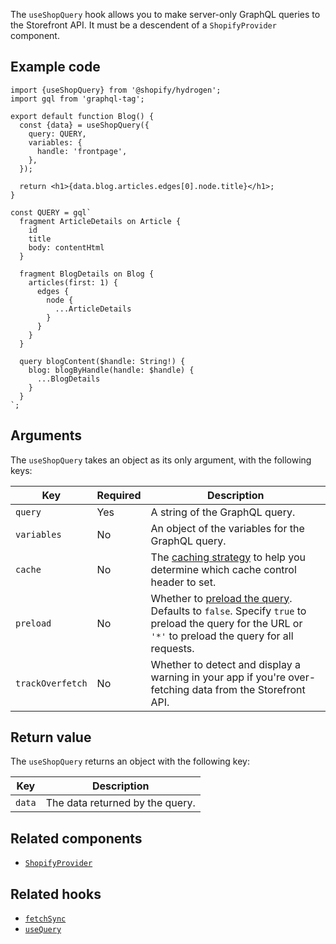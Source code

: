 <!-- This file is generated from source code in the Shopify/hydrogen repo. Edit the files in /packages/hydrogen/src/hooks/useShopQuery and run 'yarn generate-docs' at the root of this repo. For more information, refer to https://github.com/Shopify/shopify-dev/blob/main/content/internal/operations/reference-docs/hydrogen.md. -->

The `useShopQuery` hook allows you to make server-only GraphQL queries to the Storefront API. It must be a descendent of a `ShopifyProvider` component.

## Example code

```tsx
import {useShopQuery} from '@shopify/hydrogen';
import gql from 'graphql-tag';

export default function Blog() {
  const {data} = useShopQuery({
    query: QUERY,
    variables: {
      handle: 'frontpage',
    },
  });

  return <h1>{data.blog.articles.edges[0].node.title}</h1>;
}

const QUERY = gql`
  fragment ArticleDetails on Article {
    id
    title
    body: contentHtml
  }

  fragment BlogDetails on Blog {
    articles(first: 1) {
      edges {
        node {
          ...ArticleDetails
        }
      }
    }
  }

  query blogContent($handle: String!) {
    blog: blogByHandle(handle: $handle) {
      ...BlogDetails
    }
  }
`;
```

## Arguments

The `useShopQuery` takes an object as its only argument, with the following keys:

| Key              | Required | Description                                                                                                                                                                                                    |
| ---------------- | -------- | -------------------------------------------------------------------------------------------------------------------------------------------------------------------------------------------------------------- |
| `query`          | Yes      | A string of the GraphQL query.                                                                                                                                                                                 |
| `variables`      | No       | An object of the variables for the GraphQL query.                                                                                                                                                              |
| `cache`          | No       | The [caching strategy](/custom-storefronts/hydrogen/framework/cache#caching-strategies) to help you determine which cache control header to set.                                                               |
| `preload`        | No       | Whether to [preload the query](/custom-storefronts/hydrogen/framework/preloaded-queries). Defaults to `false`. Specify `true` to preload the query for the URL or `'*'` to preload the query for all requests. |
| `trackOverfetch` | No       | Whether to detect and display a warning in your app if you're over-fetching data from the Storefront API.                                                                                                      |

## Return value

The `useShopQuery` returns an object with the following key:

| Key    | Description                     |
| ------ | ------------------------------- |
| `data` | The data returned by the query. |

## Related components

- [`ShopifyProvider`](/api/hydrogen/components/global/shopifyprovider)

## Related hooks

- [`fetchSync`](/api/hydrogen/hooks/global/fetchsync)
- [`useQuery`](/api/hydrogen/hooks/global/usequery)
